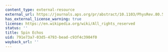 ```yaml
---
content_type: external-resource
external_url: https://journals.aps.org/pr/abstract/10.1103/PhysRev.80.580
has_external_license_warning: true
license: https://en.wikipedia.org/wiki/All_rights_reserved
status: ''
title: Spin Echos
uid: 791e73a7-03d5-4793-bead-c93f4c3904f0
wayback_url: ''
---
```

